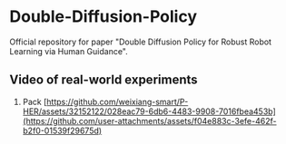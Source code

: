 # Double-Diffusion-Policy
Official repository for paper "Double Diffusion Policy for Robust Robot Learning via Human Guidance".

## Video of real-world experiments
1. Pack
[https://github.com/weixiang-smart/P-HER/assets/32152122/028eac79-6db6-4483-9908-7016fbea453b](https://github.com/user-attachments/assets/f04e883c-3efe-462f-b2f0-01539f29675d)

